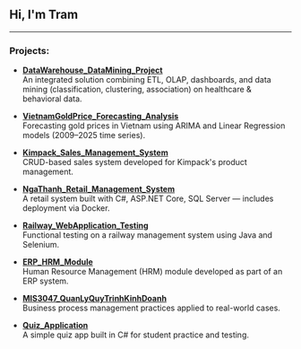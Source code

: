 ## Hi, I'm Tram
---

### Projects:
- **[DataWarehouse_DataMining_Project](https://github.com/lethimytram/DataWarehouse_DataMining_Project)**  
  An integrated solution combining ETL, OLAP, dashboards, and data mining (classification, clustering, association) on healthcare & behavioral data.

- **[VietnamGoldPrice_Forecasting_Analysis](https://github.com/lethimytram/VietnamGoldPrice_Forecasting_Analysis)**  
  Forecasting gold prices in Vietnam using ARIMA and Linear Regression models (2009–2025 time series).

- **[Kimpack_Sales_Management_System](https://github.com/lethimytram/Kimpack_Sales_Management_System)**  
  CRUD-based sales system developed for Kimpack's product management.

- **[NgaThanh_Retail_Management_System](https://github.com/lethimytram/NgaThanh_Retail_Management_System)**  
  A retail system built with C#, ASP.NET Core, SQL Server — includes deployment via Docker.

- **[Railway_WebApplication_Testing](https://github.com/lethimytram/Railway_WebApplication_Testing)**  
  Functional testing on a railway management system using Java and Selenium.

- **[ERP_HRM_Module](https://github.com/lethimytram/ERP_HRM_Module)**  
  Human Resource Management (HRM) module developed as part of an ERP system.

- **[MIS3047_QuanLyQuyTrinhKinhDoanh](https://github.com/lethimytram/MIS3047_QuanLyQuyTrinhKinhDoanh)**  
  Business process management practices applied to real-world cases.

- **[Quiz_Application](https://github.com/lethimytram/Quiz_Application)**  
  A simple quiz app built in C# for student practice and testing.
